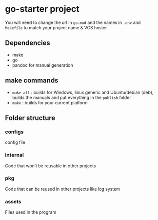 # go-starter project
You will need to change the url in `go.mod` and the names in `.env` and `Makefile` to match your project name & VCS hoster


## Dependencies
- make 
- go
- pandoc for manual generation

## make commands
- `make all` : builds for Windows, linux generic and Ubuntu/debian (deb), builds the manuals and put everything in the `publish` folder
- `make` : builds for your current platform


## Folder structure
### configs
config file
### internal
Code that won’t be reusable in other projects
### pkg 
Code that can be reused in other projects like log system
### assets
Files used in the program